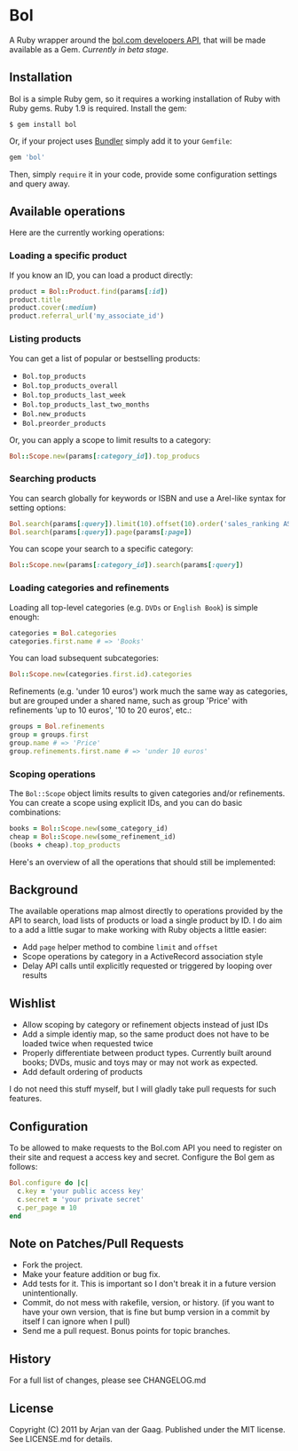 # Bol

A Ruby wrapper around the [bol.com developers API][docs], that will be made
available as a Gem. *Currently in beta stage.*

[docs]: http://developers.bol.com

## Installation

Bol is a simple Ruby gem, so it requires a working installation of Ruby with
Ruby gems.  Ruby 1.9 is required. Install the gem:

```
$ gem install bol
```

Or, if your project uses [Bundler][] simply add it to your `Gemfile`:

[Bundler]: http://gembundler.com

```ruby
gem 'bol'
```

Then, simply `require` it in your code, provide some configuration settings and
query away.

## Available operations

Here are the currently working operations:

### Loading a specific product

If you know an ID, you can load a product directly:

```ruby
product = Bol::Product.find(params[:id])
product.title
product.cover(:medium)
product.referral_url('my_associate_id')
```

### Listing products

You can get a list of popular or bestselling products:

* `Bol.top_products`
* `Bol.top_products_overall`
* `Bol.top_products_last_week`
* `Bol.top_products_last_two_months`
* `Bol.new_products`
* `Bol.preorder_products`

Or, you can apply a scope to limit results to a category:

```ruby
Bol::Scope.new(params[:category_id]).top_producs
```

### Searching products

You can search globally for keywords or ISBN and use a Arel-like syntax
for setting options:

```ruby
Bol.search(params[:query]).limit(10).offset(10).order('sales_ranking ASC')
Bol.search(params[:query]).page(params[:page])
```

You can scope your search to a specific category:

```ruby
Bol::Scope.new(params[:category_id]).search(params[:query])
```

### Loading categories and refinements

Loading all top-level categories (e.g. `DVDs` or `English Book`) is simple
enough:

```ruby
categories = Bol.categories
categories.first.name # => 'Books'
```

You can load subsequent subcategories:

```ruby
Bol::Scope.new(categories.first.id).categories
```

Refinements (e.g. 'under 10 euros') work much the same way as categories, but
are grouped under a shared name, such as group 'Price' with refinements 'up to
10 euros', '10 to 20 euros', etc.:

```ruby
groups = Bol.refinements
group = groups.first
group.name # => 'Price'
group.refinements.first.name # => 'under 10 euros'
```

### Scoping operations

The `Bol::Scope` object limits results to given categories and/or refinements.
You can create a scope using explicit IDs, and you can do basic combinations:

```ruby
books = Bol::Scope.new(some_category_id)
cheap = Bol::Scope.new(some_refinement_id)
(books + cheap).top_products
```

Here's an overview of all the operations that should still be implemented:

## Background

The available operations map almost directly to operations provided by the API
to search, load lists of products or load a single product by ID. I do aim to
a add a little sugar to make working with Ruby objects a little easier:

* Add `page` helper method to combine `limit` and `offset`
* Scope operations by category in a ActiveRecord association style
* Delay API calls until explicitly requested or triggered by looping over
  results

## Wishlist

* Allow scoping by category or refinement objects instead of just IDs
* Add a simple identiy map, so the same product does not have to be loaded
  twice when requested twice
* Properly differentiate between product types. Currently built around books;
  DVDs, music and toys may or may not work as expected.
* Add default ordering of products

I do not need this stuff myself, but I will gladly take pull requests for such
features.

## Configuration

To be allowed to make requests to the Bol.com API you need to register on their
site and request a access key and secret. Configure the Bol gem as follows:

```ruby
Bol.configure do |c|
  c.key = 'your public access key'
  c.secret = 'your private secret'
  c.per_page = 10
end
```

## Note on Patches/Pull Requests

* Fork the project.
* Make your feature addition or bug fix.
* Add tests for it. This is important so I don't break it in a future version
  unintentionally.
* Commit, do not mess with rakefile, version, or history. (if you want to have
  your own version, that is fine but bump version in a commit by itself I can
  ignore when I pull)
* Send me a pull request. Bonus points for topic branches.

## History

For a full list of changes, please see CHANGELOG.md

## License

Copyright (C) 2011 by Arjan van der Gaag. Published under the MIT license. See
LICENSE.md for details.
